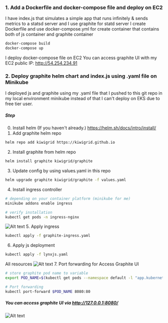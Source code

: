 ### 1. Add a Dockerfile and docker-compose file and deploy on EC2
I have index.js that simulates a simple app that runs infinitely & sends metrics to a statsd server and I use graphite for statd server
I create Dockerfile and use docker-compose.yml for create container that contains both of js container and graphite container
```sh
docker-compose build
docker-compose up
```
I deploy docker-compose file on EC2
You can access graphite UI with my EC2 public IP: http://54.254.234.91

### 2. Deploy graphite helm chart and index.js using .yaml file on Minikube
I deployed js and graphite using my .yaml file that I pushed to this git repo in my local environment minikube instead of that I can't deploy on EKS due to free tier user.
##### Step
0. Install helm (If you haven't already.)
https://helm.sh/docs/intro/install/
1. Add graphite helm repo
```sh
helm repo add kiwigrid https://kiwigrid.github.io
```
2. Install graphite from helm repo
```sh
helm install graphite kiwigrid/graphite
```
3. Update config by using values.yaml in this repo
```sh
helm upgrade graphite kiwigrid/graphite -f values.yaml
```
4. Install ingress controller
```sh
# depending on your container platform (minikube for me)
minikube addons enable ingress

# verify installation
kubectl get pods -n ingress-nginx
```
![Alt text](https://github.com/boatpand/statd_graphite/blob/master/image_evidence/ingress_controller.png?raw=true)
5. Apply ingress
```sh
kubectl apply -f graphite-ingress.yaml
```
6. Apply js deployment
```sh
kubectl apply -f lynxjs.yaml
```
All resources
![Alt text](https://github.com/boatpand/statd_graphite/blob/master/image_evidence/all_resources.png?raw=true)
7. Port forwarding for Access Graphite UI
```sh
# store graphite pod name to variable
export POD_NAME=$(kubectl get pods --namespace default -l "app.kubernetes.io/name=graphite,app.kubernetes.io/instance=graphite" -o jsonpath="{.items[0].metadata.name}")

# Port forwarding
kubectl port-forward $POD_NAME 8080:80
```
##### You can access graphite UI via http://127.0.0.1:8080/
![Alt text](https://github.com/boatpand/statd_graphite/blob/master/image_evidence/graphite_ui.png?raw=true)
